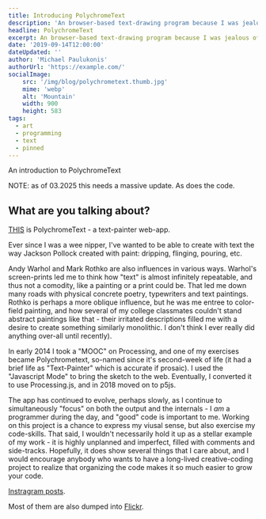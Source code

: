 ```yaml
---
title: Introducing PolychromeText
description: 'An browser-based text-drawing program because I was jealous of Jackson Pollock and Mark Rothko'
headline: PolychromeText
excerpt: An browser-based text-drawing program because I was jealous of Jackson Pollock and Mark Rothko
date: '2019-09-14T12:00:00'
dateUpdated: ''
author: 'Michael Paulukonis'
authorUrl: 'https://example.com/'
socialImage:
    src: '/img/blog/polychrometext.thumb.jpg'
    mime: 'webp'
    alt: 'Mountain'
    width: 900
    height: 583
tags: 
  - art
  - programming
  - text
  - pinned
---
```


An introduction to PolychromeText

NOTE: as of 03.2025 this needs a massive update. As does the code.


## What are you talking about?

[THIS](https://michaelpaulukonis.github.io/polychrome.p5/) is PolychromeText - a text-painter web-app.

Ever since I was a wee nipper, I've wanted to be able to create with text the way Jackson Pollock created with paint: 
dripping, flinging, pouring, etc.

Andy Warhol and Mark Rothko are also influences in various ways. Warhol's screen-prints led me to think how "text" is almost infinitely repeatable, and thus not a comodity, like a painting or a print could be. That led me down many roads with physical concrete poetry, typewriters and text paintings. Rothko is perhaps a more oblique influence, but he was me entree to color-field painting, and how several of my college classmates couldn't stand abstract paintings like that - their irritated descriptions filled me with a desire to create something similarly monolithic. I don't think I ever really did anything over-all until recently).

In early 2014 I took a "MOOC" on Processing, and one of my exercises became Polychrometext, so-named since it's second-week of life (it had a brief life as "Text-Painter" which is accurate if prosaic). I used the "Javascript Mode" to bring the sketch to the web. Eventually, I converted it to use Processing.js, and in 2018 moved on to p5js.

The app has continued to evolve, perhaps slowly, as I continue to simultaneously "focus" on both the output and the internals - I _am_ a programmer during the day, and "good" code is important to me. Working on this project is a chance to express my viusal sense, but also exercise my code-skills. That said, I wouldn't necessarily hold it up as a stellar example of my work - it is highly unplanned and imperfect, filled with comments and side-tracks. Hopefully, it does show several things that I care about, and I would encourage anybody who wants to have a long-lived creative-coding project to realize that organizing the code makes it so much easier to grow your code.

[Instragram posts](https://www.instagram.com/explore/tags/polychrometext/).

Most of them are also dumped into [Flickr](https://www.flickr.com/photos/othermichael/albums/72157641585339145).
